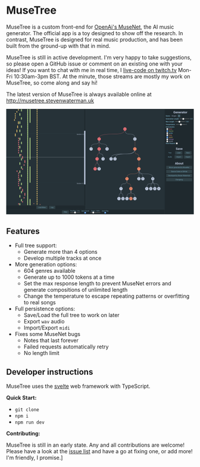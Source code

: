 # MuseTree

MuseTree is a custom front-end for [OpenAi's MuseNet](https://openai.com/blog/musenet/), the AI music generator.
The official app is a toy designed to show off the research.
In contrast, MuseTree is designed for real music production, and has been built from the ground-up with that in mind.

MuseTree is still in active development. I'm very happy to take suggestions, so please open a GitHub issue or comment on an existing one with your ideas!
If you want to chat with me in real time, I [live-code on twitch.tv](http://twitch.tv/stevenwaterman) Mon-Fri 10:30am-3pm BST.
At the minute, those streams are mostly my work on MuseTree, so come along and say hi!

The latest version of MuseTree is always available online at http://musetree.stevenwaterman.uk

![Screenshot of Musetree](musetree.png)

## Features

* Full tree support:
    * Generate more than 4 options
    * Develop multiple tracks at once
* More generation options:
    * 604 genres available
    * Generate up to 1000 tokens at a time
    * Set the max response length to prevent MuseNet errors and generate compositions of unlimited length
    * Change the temperature to escape repeating patterns or overfitting to real songs
* Full persistence options:
    * Save/Load the full tree to work on later
    * Export `wav` audio
    * Import/Export `midi`
* Fixes some MuseNet bugs
    * Notes that last forever
    * Failed requests automatically retry
    * No length limit

## Developer instructions

MuseTree uses the [svelte](https://svelte.dev/) web framework with TypeScript.

**Quick Start:**

* `git clone`
* `npm i`
* `npm run dev`

**Contributing:**

MuseTree is still in an early state.
Any and all contributions are welcome!
Please have a look at the [issue list](https://github.com/stevenwaterman/musetree/issues) and have a go at fixing one, or add more!
I'm friendly, I promise.]
